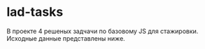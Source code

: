 # lad-tasks
В проекте 4 решеных задчачи по базовому JS для стажировки. Исходные данные представлены ниже. 





